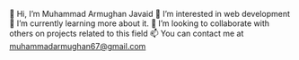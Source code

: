 👋 Hi, I’m Muhammad Armughan Javaid
👀 I’m interested in web development
🌱 I’m currently learning more about it.
💞️ I’m looking to collaborate with others on projects related to this field
📫 You can contact me at muhammadarmughan67@gmail.com
